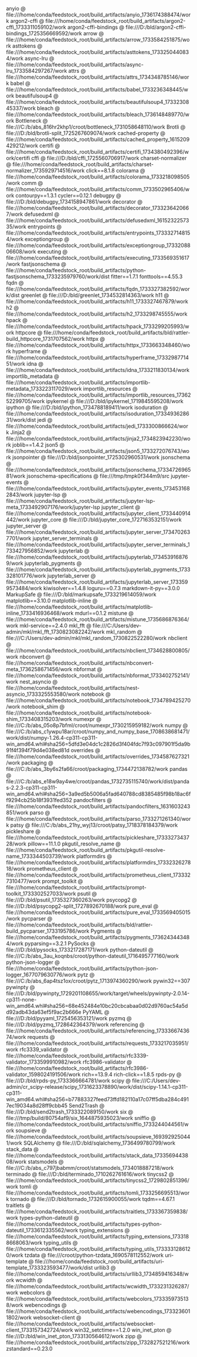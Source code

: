 anyio @ file:///home/conda/feedstock_root/build_artifacts/anyio_1736174388474/work
argon2-cffi @ file:///home/conda/feedstock_root/build_artifacts/argon2-cffi_1733311059102/work
argon2-cffi-bindings @ file:///D:/bld/argon2-cffi-bindings_1725356669592/work
arrow @ file:///home/conda/feedstock_root/build_artifacts/arrow_1733584251875/work
asttokens @ file:///home/conda/feedstock_root/build_artifacts/asttokens_1733250440834/work
async-lru @ file:///home/conda/feedstock_root/build_artifacts/async-lru_1733584297267/work
attrs @ file:///home/conda/feedstock_root/build_artifacts/attrs_1734348785146/work
babel @ file:///home/conda/feedstock_root/build_artifacts/babel_1733236348445/work
beautifulsoup4 @ file:///home/conda/feedstock_root/build_artifacts/beautifulsoup4_1733230845337/work
bleach @ file:///home/conda/feedstock_root/build_artifacts/bleach_1736148489770/work
Bottleneck @ file:///C:/b/abs_816hr2khp1/croot/bottleneck_1731058648110/work
Brotli @ file:///D:/bld/brotli-split_1725267609074/work
cached-property @ file:///home/conda/feedstock_root/build_artifacts/cached_property_1615209429212/work
certifi @ file:///home/conda/feedstock_root/build_artifacts/certifi_1734380492396/work/certifi
cffi @ file:///D:/bld/cffi_1725560706917/work
charset-normalizer @ file:///home/conda/feedstock_root/build_artifacts/charset-normalizer_1735929714516/work
click==8.1.8
colorama @ file:///home/conda/feedstock_root/build_artifacts/colorama_1733218098505/work
comm @ file:///home/conda/feedstock_root/build_artifacts/comm_1733502965406/work
contourpy==1.3.1
cycler==0.12.1
debugpy @ file:///D:/bld/debugpy_1734158947861/work
decorator @ file:///home/conda/feedstock_root/build_artifacts/decorator_1733236420667/work
defusedxml @ file:///home/conda/feedstock_root/build_artifacts/defusedxml_1615232257335/work
entrypoints @ file:///home/conda/feedstock_root/build_artifacts/entrypoints_1733327148154/work
exceptiongroup @ file:///home/conda/feedstock_root/build_artifacts/exceptiongroup_1733208806608/work
executing @ file:///home/conda/feedstock_root/build_artifacts/executing_1733569351617/work
fastjsonschema @ file:///home/conda/feedstock_root/build_artifacts/python-fastjsonschema_1733235979760/work/dist
fitter==1.7.1
fonttools==4.55.3
fqdn @ file:///home/conda/feedstock_root/build_artifacts/fqdn_1733327382592/work/dist
greenlet @ file:///D:/bld/greenlet_1734532814363/work
h11 @ file:///home/conda/feedstock_root/build_artifacts/h11_1733327467879/work
h2 @ file:///home/conda/feedstock_root/build_artifacts/h2_1733298745555/work
hpack @ file:///home/conda/feedstock_root/build_artifacts/hpack_1733299205993/work
httpcore @ file:///home/conda/feedstock_root/build_artifacts/bld/rattler-build_httpcore_1731707562/work
httpx @ file:///home/conda/feedstock_root/build_artifacts/httpx_1733663348460/work
hyperframe @ file:///home/conda/feedstock_root/build_artifacts/hyperframe_1733298771451/work
idna @ file:///home/conda/feedstock_root/build_artifacts/idna_1733211830134/work
importlib_metadata @ file:///home/conda/feedstock_root/build_artifacts/importlib-metadata_1733223117029/work
importlib_resources @ file:///home/conda/feedstock_root/build_artifacts/importlib_resources_1736252299705/work
ipykernel @ file:///D:/bld/ipykernel_1719845595208/work
ipython @ file:///D:/bld/ipython_1734788189411/work
isoduration @ file:///home/conda/feedstock_root/build_artifacts/isoduration_1733493628631/work/dist
jedi @ file:///home/conda/feedstock_root/build_artifacts/jedi_1733300866624/work
Jinja2 @ file:///home/conda/feedstock_root/build_artifacts/jinja2_1734823942230/work
joblib==1.4.2
json5 @ file:///home/conda/feedstock_root/build_artifacts/json5_1733272076743/work
jsonpointer @ file:///D:/bld/jsonpointer_1725302960531/work
jsonschema @ file:///home/conda/feedstock_root/build_artifacts/jsonschema_1733472696581/work
jsonschema-specifications @ file:///tmp/tmpk0f344m9/src
jupyter-events @ file:///home/conda/feedstock_root/build_artifacts/jupyter_events_1734531682843/work
jupyter-lsp @ file:///home/conda/feedstock_root/build_artifacts/jupyter-lsp-meta_1733492907176/work/jupyter-lsp
jupyter_client @ file:///home/conda/feedstock_root/build_artifacts/jupyter_client_1733440914442/work
jupyter_core @ file:///D:/bld/jupyter_core_1727163532151/work
jupyter_server @ file:///home/conda/feedstock_root/build_artifacts/jupyter_server_1734702637701/work
jupyter_server_terminals @ file:///home/conda/feedstock_root/build_artifacts/jupyter_server_terminals_1733427956852/work
jupyterlab @ file:///home/conda/feedstock_root/build_artifacts/jupyterlab_1734539168769/work
jupyterlab_pygments @ file:///home/conda/feedstock_root/build_artifacts/jupyterlab_pygments_1733328101776/work
jupyterlab_server @ file:///home/conda/feedstock_root/build_artifacts/jupyterlab_server_1733599573484/work
kiwisolver==1.4.8
loguru==0.7.3
markdown-it-py==3.0.0
MarkupSafe @ file:///D:/bld/markupsafe_1733219614059/work
matplotlib==3.10.0
matplotlib-inline @ file:///home/conda/feedstock_root/build_artifacts/matplotlib-inline_1733416936468/work
mdurl==0.1.2
mistune @ file:///home/conda/feedstock_root/build_artifacts/mistune_1735686876364/work
mkl-service==2.4.0
mkl_fft @ file:///C:/Users/dev-admin/mkl/mkl_fft_1730823082242/work
mkl_random @ file:///C:/Users/dev-admin/mkl/mkl_random_1730822522280/work
nbclient @ file:///home/conda/feedstock_root/build_artifacts/nbclient_1734628800805/work
nbconvert @ file:///home/conda/feedstock_root/build_artifacts/nbconvert-meta_1736258671456/work
nbformat @ file:///home/conda/feedstock_root/build_artifacts/nbformat_1733402752141/work
nest_asyncio @ file:///home/conda/feedstock_root/build_artifacts/nest-asyncio_1733325553580/work
notebook @ file:///home/conda/feedstock_root/build_artifacts/notebook_1734789425270/work
notebook_shim @ file:///home/conda/feedstock_root/build_artifacts/notebook-shim_1733408315203/work
numexpr @ file:///C:/b/abs_05o8p7bfml/croot/numexpr_1730215959182/work
numpy @ file:///C:/b/abs_c1ywpu18ar/croot/numpy_and_numpy_base_1708638681471/work/dist/numpy-1.26.4-cp311-cp311-win_amd64.whl#sha256=5dfd3e04dc1c2826d3f404fdc7f93c097901f5da9b91f4f394f79d4e038ed81d
overrides @ file:///home/conda/feedstock_root/build_artifacts/overrides_1734587627321/work
packaging @ file:///C:/b/abs_3by6s2fa66/croot/packaging_1734472138782/work
pandas @ file:///C:/b/abs_e18w9ay4we/croot/pandas_1732735115740/work/dist/pandas-2.2.3-cp311-cp311-win_amd64.whl#sha256=3a9ed5b5006a5fad640788cd8385485f98b18ac6ff9294cb25b18f3931fed352
pandocfilters @ file:///home/conda/feedstock_root/build_artifacts/pandocfilters_1631603243851/work
parso @ file:///home/conda/feedstock_root/build_artifacts/parso_1733271261340/work
patsy @ file:///C:/b/abs_21hy_wyj13/croot/patsy_1718378184379/work
pickleshare @ file:///home/conda/feedstock_root/build_artifacts/pickleshare_1733327343728/work
pillow==11.1.0
pkgutil_resolve_name @ file:///home/conda/feedstock_root/build_artifacts/pkgutil-resolve-name_1733344503739/work
platformdirs @ file:///home/conda/feedstock_root/build_artifacts/platformdirs_1733232627818/work
prometheus_client @ file:///home/conda/feedstock_root/build_artifacts/prometheus_client_1733327310477/work
prompt_toolkit @ file:///home/conda/feedstock_root/build_artifacts/prompt-toolkit_1733302527033/work
psutil @ file:///D:/bld/psutil_1735327360263/work
psycopg2 @ file:///D:/bld/psycopg2-split_1727892670188/work
pure_eval @ file:///home/conda/feedstock_root/build_artifacts/pure_eval_1733569405015/work
pycparser @ file:///home/conda/feedstock_root/build_artifacts/bld/rattler-build_pycparser_1733195786/work
Pygments @ file:///home/conda/feedstock_root/build_artifacts/pygments_1736243443484/work
pyparsing==3.2.1
PySocks @ file:///D:/bld/pysocks_1733217287171/work
python-dateutil @ file:///C:/b/abs_3au_koqnbs/croot/python-dateutil_1716495777160/work
python-json-logger @ file:///home/conda/feedstock_root/build_artifacts/python-json-logger_1677079630776/work
pytz @ file:///C:/b/abs_6ap4tsz1ox/croot/pytz_1713974360290/work
pywin32==307
pywinpty @ file:///D:/bld/pywinpty_1729201108655/work/target/wheels/pywinpty-2.0.14-cp311-none-win_amd64.whl#sha256=68e452484e10bc20cbcabaa0d02d9760ac54a5dd92adb43da63ef5f9ac2b666e
PyYAML @ file:///D:/bld/pyyaml_1725456353121/work
pyzmq @ file:///D:/bld/pyzmq_1728642364379/work
referencing @ file:///home/conda/feedstock_root/build_artifacts/referencing_1733366743674/work
requests @ file:///home/conda/feedstock_root/build_artifacts/requests_1733217035951/work
rfc3339_validator @ file:///home/conda/feedstock_root/build_artifacts/rfc3339-validator_1733599910982/work
rfc3986-validator @ file:///home/conda/feedstock_root/build_artifacts/rfc3986-validator_1598024191506/work
rich==13.9.4
rich-click==1.8.5
rpds-py @ file:///D:/bld/rpds-py_1733366664781/work
scipy @ file:///C:/Users/dev-admin/cr_scipy-release/scipy_1731623378890/work/dist/scipy-1.14.1-cp311-cp311-win_amd64.whl#sha256=b77883327feed73ffd182110a17c07ff5dba284c4917ec19034a8d28ff9cbb45
Send2Trash @ file:///D:/bld/send2trash_1733322089150/work
six @ file:///tmp/build/80754af9/six_1644875935023/work
sniffio @ file:///home/conda/feedstock_root/build_artifacts/sniffio_1733244044561/work
soupsieve @ file:///home/conda/feedstock_root/build_artifacts/soupsieve_1693929250441/work
SQLAlchemy @ file:///D:/bld/sqlalchemy_1736499780799/work
stack_data @ file:///home/conda/feedstock_root/build_artifacts/stack_data_1733569443808/work
statsmodels @ file:///C:/b/abs_c797jbabmm/croot/statsmodels_1734018887218/work
terminado @ file:///D:/bld/terminado_1710262761616/work
tinycss2 @ file:///home/conda/feedstock_root/build_artifacts/tinycss2_1729802851396/work
tomli @ file:///home/conda/feedstock_root/build_artifacts/tomli_1733256695513/work
tornado @ file:///D:/bld/tornado_1732615900055/work
tqdm==4.67.1
traitlets @ file:///home/conda/feedstock_root/build_artifacts/traitlets_1733367359838/work
types-python-dateutil @ file:///home/conda/feedstock_root/build_artifacts/types-python-dateutil_1733612335562/work
typing_extensions @ file:///home/conda/feedstock_root/build_artifacts/typing_extensions_1733188668063/work
typing_utils @ file:///home/conda/feedstock_root/build_artifacts/typing_utils_1733331286120/work
tzdata @ file:///croot/python-tzdata_1690578112552/work
uri-template @ file:///home/conda/feedstock_root/build_artifacts/uri-template_1733323593477/work/dist
urllib3 @ file:///home/conda/feedstock_root/build_artifacts/urllib3_1734859416348/work
wcwidth @ file:///home/conda/feedstock_root/build_artifacts/wcwidth_1733231326287/work
webcolors @ file:///home/conda/feedstock_root/build_artifacts/webcolors_1733359735138/work
webencodings @ file:///home/conda/feedstock_root/build_artifacts/webencodings_1733236011802/work
websocket-client @ file:///home/conda/feedstock_root/build_artifacts/websocket-client_1733157342724/work
win32_setctime==1.2.0
win_inet_pton @ file:///D:/bld/win_inet_pton_1733130564612/work
zipp @ file:///home/conda/feedstock_root/build_artifacts/zipp_1732827521216/work
zstandard==0.23.0
